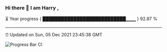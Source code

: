 ### Hi there 👋 I am Harry , 

⏳ Year progress { ███████████████████████████▁▁▁ } 92.87 %

---

⏰ Updated on Sun, 05 Dec 2021 23:45:38 GMT

![Progress Bar CI](https://github.com/duykhang68/duykhang68/workflows/Progress%20Bar%20CI/badge.svg)
